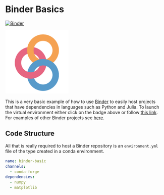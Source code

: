# Binder Basics

[![Binder](https://mybinder.org/badge_logo.svg)](https://mybinder.org/v2/gh/james-alvey-42/BinderBasic/master)

<img src="img/binder.png" width="200"/>

This is a very basic example of how to use [Binder](https://mybinder.org/) to easily host projects that have dependencies in languages such as Python and Julia. To launch the virtual environment either click on the badge above or follow [this link](https://mybinder.org/). For examples of other Binder projects see [here](https://github.com/binder-examples).

## Code Structure

All that is really required to host a Binder repository is an `environment.yml` file of the type created in a conda environment.

```yaml
name: binder-basic
channels:
  - conda-forge
dependencies:
  - numpy
  - matplotlib
```

